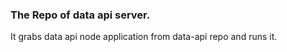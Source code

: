 ### The Repo of data api server.

It grabs data api node application from data-api repo and runs it.